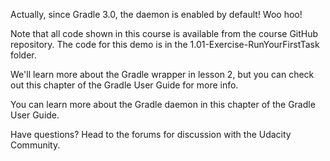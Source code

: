 
Actually, since Gradle 3.0, the daemon is enabled by default! Woo hoo!

Note that all code shown in this course is available from the course GitHub repository. The code for this demo is in the 1.01-Exercise-RunYourFirstTask folder.

We'll learn more about the Gradle wrapper in lesson 2, but you can check out this chapter of the Gradle User Guide for more info.

You can learn more about the Gradle daemon in this chapter of the Gradle User Guide.

Have questions? Head to the forums for discussion with the Udacity Community.
